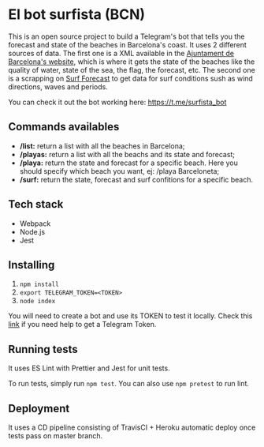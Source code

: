 # El bot surfista (BCN)

This is an open source project to build a Telegram's bot that tells you the forecast and state of the beaches in Barcelona's coast. 
It uses 2 different sources of data. The first one is a XML available in the [Ajuntament de Barcelona's website](https://www.barcelona.cat/dades/platges/platges.xml), which is where it gets the state of the beaches like the quality of water, state of the sea, the flag, the forecast, etc. The second one is a scrapping on [Surf Forecast](surf-forecast.com) to get data for surf conditions sush as wind directions, waves and periods.

You can check it out the bot working here: https://t.me/surfista_bot

## Commands availables
- **/list:** return a list with all the beaches in Barcelona;
- **/playas:** return a list with all the beachs and its state and forecast;
- **/playa:** return the state and forecast for a specific beach. Here you should specify which beach you want, ej: /playa Barceloneta;
- **/surf:** return the state, forecast and surf confitions for a specific beach.

## Tech stack
- Webpack
- Node.js
- Jest

## Installing

1. `npm install`
2. `export TELEGRAM_TOKEN=<TOKEN>`
3. `node index`

You will need to create a bot and use its TOKEN to test it locally. Check this [link](https://core.telegram.org/bots#3-how-do-i-create-a-bot) if you need help to get a Telegram Token.

## Running tests
It uses ES Lint with Prettier and Jest for unit tests.

To run tests, simply run `npm test`. You can also use `npm pretest` to run lint.

## Deployment
It uses a CD pipeline consisting of TravisCI + Heroku automatic deploy once tests pass on master branch.